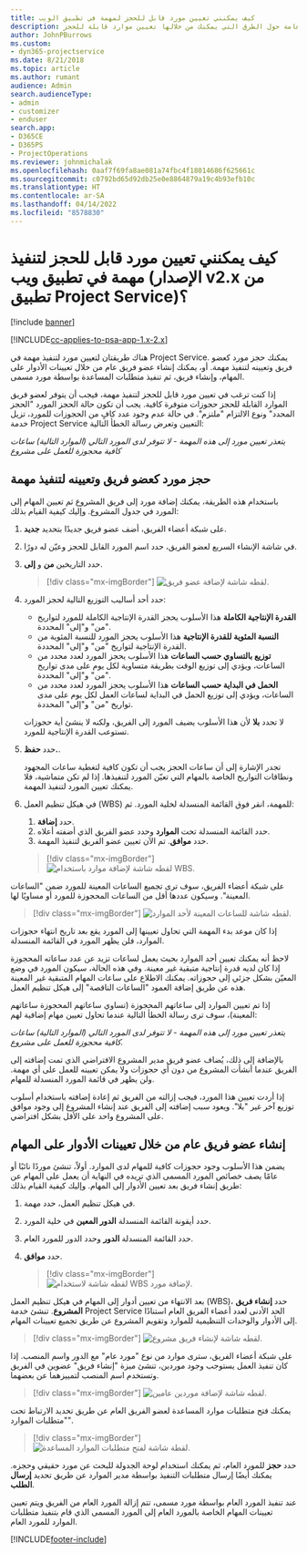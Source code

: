 ```yaml
---
title: كيف يمكنني تعيين مورد قابل للحجز لمهمة في تطبيق الويب
description: نظرة عامة حول الطرق التي يمكنك من خلالها تعيين موارد قابلة للحجز.
author: JohnPBurrows
ms.custom:
- dyn365-projectservice
ms.date: 8/21/2018
ms.topic: article
ms.author: rumant
audience: Admin
search.audienceType:
- admin
- customizer
- enduser
search.app:
- D365CE
- D365PS
- ProjectOperations
ms.reviewer: johnmichalak
ms.openlocfilehash: 0aaf7f69fa8ae081a74fbc4f18014686f625661c
ms.sourcegitcommit: c0792bd65d92db25e0e8864879a19c4b93efb10c
ms.translationtype: HT
ms.contentlocale: ar-SA
ms.lasthandoff: 04/14/2022
ms.locfileid: "8578830"
---
```

# <a name="how-do-i-assign-a-bookable-resource-to-a-task-in-the-web-app-project-service-app-v2x"></a>كيف يمكنني تعيين مورد قابل للحجز لتنفيذ مهمة في تطبيق ويب (الإصدار v2.x من تطبيق Project Service)؟‬

[!include [banner](../includes/psa-now-project-operations.md)]

[!INCLUDE[cc-applies-to-psa-app-1.x-2.x](../includes/cc-applies-to-psa-app-1x-2x.md)]

هناك طريقتان لتعيين مورد لتنفيذ مهمة في Project Service. يمكنك حجز مورد كعضو فريق وتعيينه لتنفيذ مهمة. أو، يمكنك إنشاء عضو فريق عام من خلال تعيينات الأدوار على المهام، وإنشاء فريق، ثم تنفيذ متطلبات المساعدة بواسطة مورد مسمى.

إذا كنت ترغب في تعيين مورد قابل للحجز لتنفيذ مهمة، فيجب أن يتوفر لعضو فريق الموارد القابلة للحجز حجوزات متوفرة كافية. يجب أن تكون حالة الحجز المورد "الحجز المحدد‬" ونوع الالتزام "ملتزم‬". في حالة عدم وجود عدد كافٍ من الحجوزات للمورد، تزيل خدمة Project Service التعيين وتعرض رسالة الخطأ التالية:

*يتعذر تعيين مورد إلى هذه المهمة - لا تتوفر لدى المورد التالي (الموارد التالية) ساعات كافية محجوزة للعمل على مشروع*

## <a name="book-a-resource-as-a-team-member-and-then-assign-the-resource-to-a-task"></a>حجز مورد كعضو فريق وتعيينه لتنفيذ مهمة

باستخدام هذه الطريقة، يمكنك إضافة مورد إلى فريق المشروع ثم تعيين المهام إلى المورد في جدول المشروع. وإليك كيفية القيام بذلك:
1.  على شبكة أعضاء الفريق، أضف عضو فريق جديدًا بتحديد **جديد**.
2.  في شاشة الإنشاء السريع لعضو الفريق، حدد اسم المورد القابل للحجز وعيّن له دورًا.
3.  حدد التاريخين **من** و **إلى**.

    > [!div class="mx-imgBorder"] 
    > ![لقطه شاشة لإضافة عضو فريق.](media/FAQ-Resources-to-Tasks2-1.png "لقطه شاشة لإضافة عضو فريق")
 
4.  حدد أحد أساليب التوزيع التالية لحجز المورد:
    - **القدرة الإنتاجية الكاملة** هذا الأسلوب يحجز القدرة الإنتاجية الكاملة للمورد لتواريخ "من" و"إلى" المحددة.
    - **النسبة المئوية للقدرة الإنتاجية‬** هذا الأسلوب يحجز المورد للنسبة المئوية من القدرة الإنتاجية لتواريخ "من" و"إلى" المحددة.
    - **توزيع بالتساوي حسب الساعات‬‬** هذا الأسلوب يحجز المورد لعدد محدد من الساعات، ويؤدي إلى توزيع الوقت بطريقة متساوية لكل يوم على مدى تواريخ "من" و"إلى" المحددة.‬
    - **الحمل في البداية حسب الساعات‬** هذا الأسلوب يحجز المورد لعدد محدد من الساعات، ويؤدي إلى توزيع الحمل في البداية لساعات العمل لكل يوم على مدى تواريخ "من" و"إلى" المحددة.‬

    لا تحدد **بلا** لأن هذا الأسلوب يضيف المورد إلى الفريق، ولكنه لا ينشئ أية حجوزات تستوعب القدرة الإنتاجية للمورد.
5.  حدد **حفظ.**.

    تجدر الإشارة إلى أن ساعات الحجز يجب أن تكون كافية لتغطية ساعات المجهود ونطاقات التواريخ الخاصة بالمهام التي تعيّن المورد لتنفيذها. إذا لم تكن متماشية، فلا يمكنك تعيين المورد لتنفيذ المهمة.

6.  في هيكل تنظيم العمل (WBS) للمهمة، انقر فوق القائمة المنسدلة لخلية المورد. ثم: 

    1. حدد **إضافة**.
    2. حدد القائمة المنسدلة تحت **الموارد** وحدد عضو الفريق الذي أضفته أعلاه.
    3. حدد **موافق**. تم الآن تعيين عضو الفريق لتنفيذ المهمة.

    > [!div class="mx-imgBorder"] 
    > ![لقطه شاشة لإضافة موارد باستخدام WBS.](media/FAQ-Resources-to-Tasks2-2.png "لقطه شاشة لإضافة موارد باستخدام WBS")
 
على شبكة أعضاء الفريق، سوف ترى تجميع الساعات المعينة للمورد ضمن "الساعات المعينة‬". وسيكون عددها أقل من الساعات المحجوزة للمورد أو مساويًا لها. 

> [!div class="mx-imgBorder"] 
> ![لقطه شاشة للساعات المعينة لأحد الموارد.](media/FAQ-Resources-to-Tasks2-3.png "لقطه شاشة للساعات المعينة لأحد الموارد")
 
إذا كان موعد بدء المهمة التي تحاول تعيينها إلى المورد يقع بعد تاريخ انتهاء حجوزات الموارد، فلن يظهر المورد في القائمة المنسدلة.

لاحظ أنه يمكنك تعيين أحد الموارد بحيث يعمل لساعات تزيد عن عدد ساعاته المحجوزة إذا كان لديه قدرة إنتاجية متبقية غير معينة. وفي هذه الحالة، سيكون المورد في وضع المعيّن بشكل جزئي إلى حجوزاته. يمكنك الاطلاع على ساعات المهام المتبقية غير المعينة هذه عن طريق إضافة العمود "الساعات الناقصة‬" إلى هيكل تنظيم العمل.

إذا تم تعيين الموارد إلى ساعاتهم المحجوزة (تساوي ساعاتهم المحجوزة ساعاتهم المعينة)، سوف ترى رسالة الخطأ التالية عندما تحاول تعيين مهام إضافية لهم:

*يتعذر تعيين مورد إلى هذه المهمة - لا تتوفر لدى المورد التالي (الموارد التالية) ساعات كافية محجوزة للعمل على مشروع.*

بالإضافة إلى ذلك، يُضاف عضو فريق مدير المشروع الافتراضي الذي تمت إضافته إلى الفريق عندما أنشأت المشروع من دون أي حجوزات ولا يمكن تعيينه للعمل على أي مهمة. ولن يظهر في قائمة المورد المنسدلة للمهام.

إذا أردت تعيين هذا المورد، فيجب إزالته من الفريق ثم إعادة إضافته باستخدام أسلوب توزيع آخر غير "بلا". ويعود سبب إضافته إلى الفريق عند إنشاء المشروع إلى وجود موافق على المشروع واحد على الأقل بشكل افتراضي.

## <a name="create-a-generic-team-member-through-role-assignment-on-tasks"></a>إنشاء عضو فريق عام من خلال تعيينات الأدوار على المهام

يضمن هذا الأسلوب وجود حجوزات كافية للمهام لدى الموارد. أولاً، تنشئ موردًا نائبًا أو عامًا يصف خصائص المورد المسمى الذي تريده في النهاية أن يعمل على المهام عن طريق إنشاء فريق بعد تعيين الأدوار إلى المهام. وإليك كيفية القيام بذلك:

1. في هيكل تنظيم العمل، حدد مهمة.
2. حدد أيقونة القائمة المنسدلة **الدور المعين** في خلية المورد.
3. حدد القائمة المنسدلة **الدور** وحدد الدور للمورد العام.
4. حدد **موافق**.

    > [!div class="mx-imgBorder"] 
    > ![لقطه شاشة لاستخدام WBS‏‎ لإضافة مورد.](media/FAQ-Resources-to-Tasks2-4.png "لقطه شاشة لاستخدام WBS‏‎ لإضافة مورد")
 
بعد الانتهاء من تعيين أدوار إلى المهام في هيكل تنظيم العمل (WBS)، حدد **إنشاء فريق المشروع**. تنشئ خدمة Project Service الحد الأدنى لعدد أعضاء الفريق العام استنادًا إلى الأدوار والوحدات التنظيمية للموارد وتقويم المشروع عن طريق تجميع تعيينات المهام.

> [!div class="mx-imgBorder"] 
> ![لقطه شاشة لإنشاء فريق مشروع.](media/FAQ-Resources-to-Tasks2-5.png "لقطه شاشة لإنشاء فريق مشروع")
 
على شبكة أعضاء الفريق، سترى موارد من نوع "مورد عام" مع الدور واسم المنصب. إذا كان تنفيذ العمل يستوجب وجود موردين، تنشئ ميزة "إنشاء فريق" عضوين في الفريق وتستخدم اسم المنصب لتمييزهما عن بعضهما.

> [!div class="mx-imgBorder"] 
> ![لقطه شاشة لإضافة موردين عامين.](media/FAQ-Resources-to-Tasks2-6.png "لقطه شاشة لإضافة موردين عامين")
 
يمكنك فتح متطلبات موارد المساعدة لعضو الفريق العام عن طريق تحديد الارتباط تحت "متطلبات الموارد".

> [!div class="mx-imgBorder"] 
> ![لقطة شاشة لفتح متطلبات الموارد المساعدة.](media/FAQ-Resources-to-Tasks2-7.png "لقطة شاشة لفتح متطلبات الموارد المساعدة")

حدد **حجز** للمورد العام، ثم يمكنك استخدام لوحة الجدولة للبحث عن مورد حقيقي وحجزه. يمكنك أيضًا إرسال متطلبات التنفيذ بواسطة مدير الموارد عن طريق تحديد **إرسال الطلب‬**.

عند تنفيذ المورد العام بواسطة مورد مسمى، تتم إزالة المورد العام من الفريق ويتم تعيين تعيينات المهام الخاصة بالمورد العام إلى المورد المسمى الذي قام بتنفيذ متطلبات الموارد للمورد العام.
 



[!INCLUDE[footer-include](../includes/footer-banner.md)]
